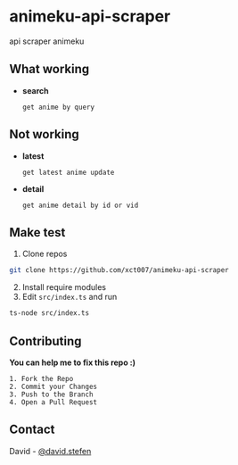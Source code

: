 # animeku-api-scraper
api scraper animeku
## What working
- **search**
   ```
   get anime by query
   ```
## Not working
- **latest**
  ```
  get latest anime update
  ```
- **detail**
  ```
  get anime detail by id or vid
  ```
## Make test
1. Clone repos
```sh
git clone https://github.com/xct007/animeku-api-scraper
```
2. Install require modules
3. Edit ```src/index.ts``` and run
```sh
ts-node src/index.ts
```
## Contributing
**You can help me to fix this repo :)**
```
1. Fork the Repo
2. Commit your Changes
3. Push to the Branch
4. Open a Pull Request
```

## Contact

David - [@david.stefen](https://instagram.com/david.stefen)
